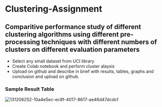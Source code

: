 # Clustering-Assignment

## Comparitive performance study of different clustering algorithms using different pre-processing techniques with different numbers of clusters on different evaluation parameters
- Select any small dataset from UCI library
- Create Colab notebook and perform cluster alaysis
- Upload on github and describe in brief with results, tables, graphs and conclusion and upload on github.

### Sample Result Table
![131206252-10a4e5ec-ec8f-4017-8617-ae46d47dcdcf](https://github.com/psrana/Clustering-Assignment/assets/7460892/8cd5f3d3-3891-4a9c-8c6e-9abfb8f0a946)

